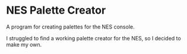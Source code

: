 # NES Palette Creator
A program for creating palettes for the NES console. 

I struggled to find a working palette creator for the NES, so I decided to make my own.
